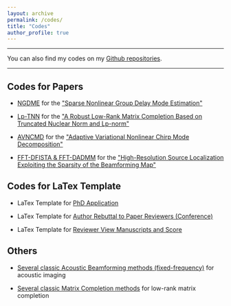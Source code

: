 ```yaml
---
layout: archive
permalink: /codes/
title: "Codes"
author_profile: true
---
```


***
You can also find my codes on my [Github repositories](https://github.com/HauLiang).

***

Codes for Papers
------
* [NGDME](https://github.com/HauLiang/NGDME) for the ["Sparse Nonlinear Group Delay Mode Estimation"](https://doi.org/10.1121/10.0014696)

* [Lp-TNN](https://github.com/HauLiang/Lp-TNN) for the ["A Robust Low-Rank Matrix Completion Based on Truncated Nuclear Norm and Lp-norm"](https://doi.org/10.1007/s11227-022-04385-8)

* [AVNCMD](https://github.com/HauLiang/AVNCMD) for the ["Adaptive Variational Nonlinear Chirp Mode Decomposition"](https://ieeexplore.ieee.org/abstract/document/9746147)

* [FFT-DFISTA & FFT-DADMM](https://github.com/HauLiang/FFT-DFISTA-and-FFT-DADMM) for the ["High-Resolution Source Localization Exploiting the Sparsity of the Beamforming Map"](https://www.sciencedirect.com/science/article/pii/S016516842100414X)





Codes for LaTex Template
------
* LaTex Template for [PhD Application](https://github.com/HauLiang/PhD-Application-Template)

* LaTex Template for [Author Rebuttal to Paper Reviewers (Conference)](https://github.com/HauLiang/Rebuttal-to-Reviewer)

* LaTex Template for [Reviewer View Manuscripts and Score](https://github.com/HauLiang/Review-Template)





Others
------
* [Several classic Acoustic Beamforming methods (fixed-frequency)](https://github.com/HauLiang/Acoustic-Beamforming-Methods) for acoustic imaging

* [Several classic Matrix Completion methods](https://github.com/HauLiang/Matrix-Completion-Methods) for low-rank matrix completion